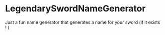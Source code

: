 # LegendarySwordNameGenerator
Just a fun name generator that generates a name for your sword (if it exists ! )
